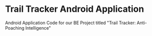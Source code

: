 # Trail Tracker Android Application
Android Application Code for our BE Project titled "Trail Tracker: Anti-Poaching Intelligence"
